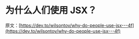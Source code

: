 # 为什么人们使用 JSX？

原文：[https://dev.to/wilsontov/why-do-people-use-jsx---4f](https://dev.to/wilsontov/why-do-people-use-jsx---4f)